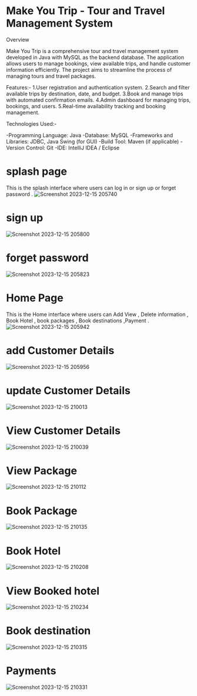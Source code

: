 # Make You Trip - Tour and Travel Management System
Overview

Make You Trip is a comprehensive tour and travel management system developed in Java with MySQL as the backend database. The application allows users to manage bookings, view available trips, and handle customer information efficiently. The project aims to streamline the process of managing tours and travel packages.

Features:-
1.User registration and authentication system.
2.Search and filter available trips by destination, date, and budget.
3.Book and manage trips with automated confirmation emails.
4.Admin dashboard for managing trips, bookings, and users.
5.Real-time availability tracking and booking management.

Technologies Used:-

-Programming Language: Java
-Database: MySQL
-Frameworks and Libraries: JDBC, Java Swing (for GUI)
-Build Tool: Maven (if applicable)
-Version Control: Git
-IDE: IntelliJ IDEA / Eclipse

# splash page
This is the splash interface where users can log in or sign up or forget password .
![Screenshot 2023-12-15 205740](https://github.com/user-attachments/assets/e7506d02-9fdc-4c17-b6ed-7fef27639714)

# sign up 
![Screenshot 2023-12-15 205800](https://github.com/user-attachments/assets/5b1de85b-7dfd-475b-b547-3b3e28486f52)

# forget password
![Screenshot 2023-12-15 205823](https://github.com/user-attachments/assets/fa91c510-4881-4d01-bc45-26572c9bb537)

# Home Page
This is the Home interface where users can Add View , Delete information , Book Hotel , book packages , Book destinations ,Payment  .
![Screenshot 2023-12-15 205942](https://github.com/user-attachments/assets/05f46876-0f09-4baf-829e-6bf365b3d79e)

# add Customer Details 
![Screenshot 2023-12-15 205956](https://github.com/user-attachments/assets/e8074d47-a98d-4907-a62e-21f4b8c8bb7d)

# update Customer Details
![Screenshot 2023-12-15 210013](https://github.com/user-attachments/assets/b6f9e5bd-ee06-43ec-9771-65bd8864c77e)

# View Customer Details
![Screenshot 2023-12-15 210039](https://github.com/user-attachments/assets/05374d76-1c43-4483-be55-21d106d7bf21)


# View Package
![Screenshot 2023-12-15 210112](https://github.com/user-attachments/assets/6b764dbc-bd6d-47c0-ba21-0909137512cd)

# Book Package
![Screenshot 2023-12-15 210135](https://github.com/user-attachments/assets/32cbcd53-4874-494c-9cd2-79f6a900198a)


# Book Hotel
![Screenshot 2023-12-15 210208](https://github.com/user-attachments/assets/3b702540-f270-4d56-9fe4-cb8317f1bcda)

# View Booked hotel
![Screenshot 2023-12-15 210234](https://github.com/user-attachments/assets/5dda31eb-bf4c-48ac-8916-b0ac8ae64ebd)

# Book destination 
![Screenshot 2023-12-15 210315](https://github.com/user-attachments/assets/34abd91e-92df-4da1-b8e6-ea83330a25fe)

# Payments 
![Screenshot 2023-12-15 210331](https://github.com/user-attachments/assets/bba42bf2-d92e-480f-ad0c-7816c8db22ff)
 








